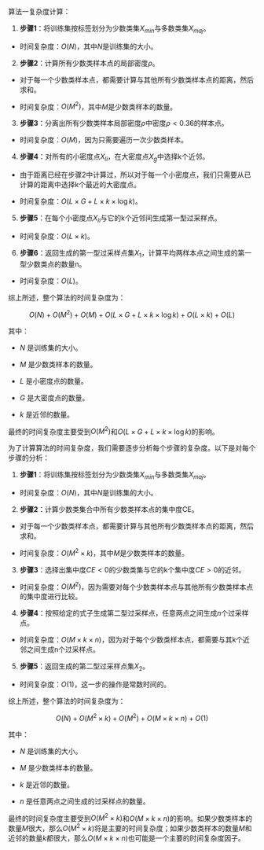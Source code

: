 算法一复杂度计算：

  

1.  **步骤1**：将训练集按标签划分为少数类集$X_{min}$与多数类集$X_{maj}$。

- 时间复杂度：$O(N)$，其中$N$是训练集的大小。

  

2.  **步骤2**：计算所有少数类样本点的局部密度$\rho$。

- 对于每一个少数类样本点，都需要计算与其他所有少数类样本点的距离，然后求和。

- 时间复杂度：$O(M^2)$，其中$M$是少数类样本的数量。

  

3.  **步骤3**：分离出所有少数类样本局部密度$\rho$中密度$\rho<0.36$的样本点。

- 时间复杂度：$O(M)$，因为只需要遍历一次少数类样本。

  

4.  **步骤4**：对所有的小密度点$X_{li}$，在大密度点$X_{g}$中选择k个近邻。

- 由于距离已经在步骤2中计算过，所以对于每一个小密度点，我们只需要从已计算的距离中选择k个最近的大密度点。

- 时间复杂度：$O(L \times G + L \times k \times  \log k)$。

  

5.  **步骤5**：在每个小密度点$X_{li}$与它的k个近邻间生成第一型过采样点。

- 时间复杂度：$O(L \times k)$。

  

6.  **步骤6**：返回生成的第一型过采样点集$X_1$，计算平均两样本点之间生成的第一型少数类点的数量n。

- 时间复杂度：$O(L)$。

  

综上所述，整个算法的时间复杂度为：

$$ O(N) + O(M^2) + O(M) + O(L \times G + L \times k \times \log k) + O(L \times k) + O(L) $$

  

其中：

- $N$ 是训练集的大小。

- $M$ 是少数类样本的数量。

- $L$ 是小密度点的数量。

- $G$ 是大密度点的数量。

- $k$ 是近邻的数量。

  

最终的时间复杂度主要受到$O(M^2)$和$O(L \times G + L \times k \times \log k)$的影响。



为了计算算法的时间复杂度，我们需要逐步分析每个步骤的复杂度。以下是对每个步骤的分析：

  

1.  **步骤1**：将训练集按标签划分为少数类集$X_{min}$与多数类集$X_{maj}$。

- 时间复杂度：$O(N)$，其中$N$是训练集的大小。

  

2.  **步骤2**：计算少数类集合中所有少数类样本点的集中度CE。

- 对于每一个少数类样本点，都需要计算与其他所有少数类样本点的距离，然后求和。

- 时间复杂度：$O(M^2  \times k)$，其中$M$是少数类样本的数量。

  

3.  **步骤3**：选择出集中度$CE<0$的少数类集与它的k个集中度$CE>0$的近邻。

- 时间复杂度：$O(M^2)$，因为需要对每个少数类样本点与其他所有少数类样本点的集中度进行比较。

  

4.  **步骤4**：按照给定的式子生成第二型过采样点，任意两点之间生成$n$个过采样点。

- 时间复杂度：$O(M \times k \times n)$，因为对于每个少数类样本点，都需要与其k个近邻之间生成n个过采样点。

  

5.  **步骤5**：返回生成的第二型过采样点集$X_2$。

- 时间复杂度：$O(1)$，这一步的操作是常数时间的。

  

综上所述，整个算法的时间复杂度为：

$$ O(N) + O(M^2  \times k) + O(M^2) + O(M \times k \times n) + O(1) $$

  

其中：

- $N$ 是训练集的大小。

- $M$ 是少数类样本的数量。

- $k$ 是近邻的数量。

- $n$ 是任意两点之间生成的过采样点的数量。

  

最终的时间复杂度主要受到$O(M^2 \times k)$和$O(M \times k \times n)$的影响。如果少数类样本的数量$M$很大，那么$O(M^2 \times k)$将是主要的时间复杂度；如果少数类样本的数量$M$和近邻的数量$k$都很大，那么$O(M \times k \times n)$也可能是一个主要的时间复杂度因子。
<!--stackedit_data:
eyJoaXN0b3J5IjpbLTE1MzQ1NDk2MDMsLTYwMTE5OTUyMl19
-->
